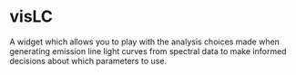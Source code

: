 # visLC
A widget which allows you to play with the analysis choices made when generating emission line light curves from spectral data to make informed decisions about which parameters to use.
